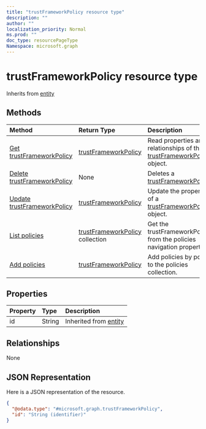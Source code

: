 ```yaml
---
title: "trustFrameworkPolicy resource type"
description: ""
author: ""
localization_priority: Normal
ms.prod: ""
doc_type: resourcePageType
Namespace: microsoft.graph
---
```



# trustFrameworkPolicy resource type




Inherits from [entity](../resources/entity.md)

## Methods
|Method|Return Type|Description|
|:---|:---|:---|
|[Get trustFrameworkPolicy](../api/trustframeworkpolicy-get.md)|[trustFrameworkPolicy](../resources/trustFrameworkPolicy.md)|Read properties and relationships of the [trustFrameworkPolicy](../resources/trustframeworkpolicy.md) object.|
|[Delete trustFrameworkPolicy](../api/trustframeworkpolicy-delete.md)|None|Deletes a [trustFrameworkPolicy](../resources/trustframeworkpolicy.md).|
|[Update trustFrameworkPolicy](../api/trustframeworkpolicy-update.md)|[trustFrameworkPolicy](../resources/trustFrameworkPolicy.md)|Update the properties of a [trustFrameworkPolicy](../resources/trustframeworkpolicy.md) object.|
|[List policies](../api/trustframework-list-policies.md)|[trustFrameworkPolicy](../resources/trustFrameworkPolicy.md) collection|Get the trustFrameworkPolicies from the policies navigation property.|
|[Add policies](../api/trustframework-post-policies.md)|[trustFrameworkPolicy](../resources/trustFrameworkPolicy.md)|Add policies by posting to the policies collection.|

## Properties
|Property|Type|Description|
|:---|:---|:---|
|id|String| Inherited from [entity](../resources/entity.md)|

## Relationships
None

## JSON Representation
Here is a JSON representation of the resource.
<!-- {
  "blockType": "resource",
  "keyProperty": "id",
  "@odata.type": "microsoft.graph.trustFrameworkPolicy",
  "baseType": "microsoft.graph.entity",
  "openType": false
}
-->
``` json
{
  "@odata.type": "#microsoft.graph.trustFrameworkPolicy",
  "id": "String (identifier)"
}
```

